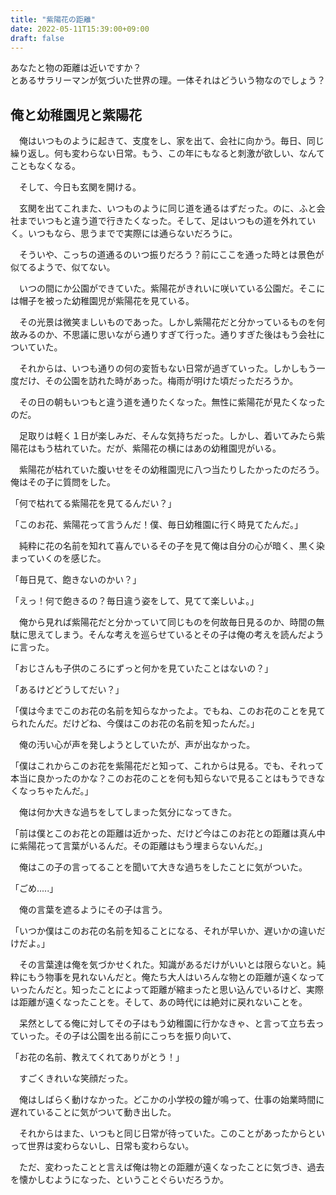 ```yaml
---
title: "紫陽花の距離"
date: 2022-05-11T15:39:00+09:00
draft: false
---
```


あなたと物の距離は近いですか？  
とあるサラリーマンが気づいた世界の理。一体それはどういう物なのでしょう？

## 俺と幼稚園児と紫陽花

　俺はいつものように起きて、支度をし、家を出て、会社に向かう。毎日、同じ繰り返し。何も変わらない日常。もう、この年にもなると刺激が欲しい、なんてこともなくなる。

　そして、今日も玄関を開ける。

　玄関を出てこれまた、いつものように同じ道を通るはずだった。のに、ふと会社までいつもと違う道で行きたくなった。そして、足はいつもの道を外れていく。いつもなら、思うまでで実際には通らないだろうに。

　そういや、こっちの道通るのいつ振りだろう？前にここを通った時とは景色が似てるようで、似てない。

　いつの間にか公園ができていた。紫陽花がきれいに咲いている公園だ。そこには帽子を被った幼稚園児が紫陽花を見ている。

　その光景は微笑ましいものであった。しかし紫陽花だと分かっているものを何故みるのか、不思議に思いながら通りすぎて行った。通りすぎた後はもう会社についていた。

　それからは、いつも通りの何の変哲もない日常が過ぎていった。しかしもう一度だけ、その公園を訪れた時があった。梅雨が明けた頃だっただろうか。

　その日の朝もいつもと違う道を通りたくなった。無性に紫陽花が見たくなったのだ。

　足取りは軽く１日が楽しみだ、そんな気持ちだった。しかし、着いてみたら紫陽花はもう枯れていた。だが、紫陽花の横にはあの幼稚園児がいる。

　紫陽花が枯れていた腹いせをその幼稚園児に八つ当たりしたかったのだろう。俺はその子に質問をした。

「何で枯れてる紫陽花を見てるんだい？」

「このお花、紫陽花って言うんだ！僕、毎日幼稚園に行く時見てたんだ。」

　純粋に花の名前を知れて喜んでいるその子を見て俺は自分の心が暗く、黒く染まっていくのを感じた。

「毎日見て、飽きないのかい？」

「えっ！何で飽きるの？毎日違う姿をして、見てて楽しいよ。」

　俺から見れば紫陽花だと分かっていて同じものを何故毎日見るのか、時間の無駄に思えてしまう。そんな考えを巡らせているとその子は俺の考えを読んだように言った。

「おじさんも子供のころにずっと何かを見ていたことはないの？」

「あるけどどうしてだい？」

「僕は今までこのお花の名前を知らなかったよ。でもね、このお花のことを見てられたんだ。だけどね、今僕はこのお花の名前を知ったんだ。」

　俺の汚い心が声を発しようとしていたが、声が出なかった。

「僕はこれからこのお花を紫陽花だと知って、これからは見る。でも、それって本当に良かったのかな？このお花のことを何も知らないで見ることはもうできなくなっちゃたんだ。」

　俺は何か大きな過ちをしてしまった気分になってきた。

「前は僕とこのお花との距離は近かった、だけど今はこのお花との距離は真ん中に紫陽花って言葉がいるんだ。その距離はもう埋まらないんだ。」

　俺はこの子の言ってることを聞いて大きな過ちをしたことに気がついた。

「ごめ.....」

　俺の言葉を遮るようにその子は言う。

「いつか僕はこのお花の名前を知ることになる、それが早いか、遅いかの違いだけだよ。」

　その言葉達は俺を気づかせくれた。知識があるだけがいいとは限らないと。純粋にもう物事を見れないんだと。俺たち大人はいろんな物との距離が遠くなっていったんだと。知ったことによって距離が縮まったと思い込んでいるけど、実際は距離が遠くなったことを。そして、あの時代には絶対に戻れないことを。

　呆然としてる俺に対してその子はもう幼稚園に行かなきゃ、と言って立ち去っていった。その子は公園を出る前にこっちを振り向いて、

「お花の名前、教えてくれてありがとう！」

　すごくきれいな笑顔だった。

　俺はしばらく動けなかった。どこかの小学校の鐘が鳴って、仕事の始業時間に遅れていることに気がついて動き出した。

　それからはまた、いつもと同じ日常が待っていた。このことがあったからといって世界は変わらないし、日常も変わらない。

　ただ、変わったことと言えば俺は物との距離が遠くなったことに気づき、過去を懐かしむようになった、ということぐらいだろうか。